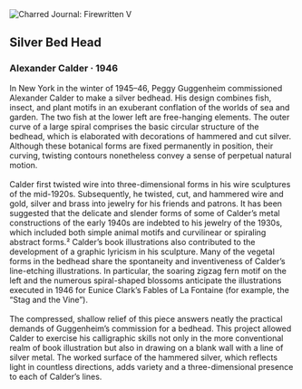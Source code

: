 <div class="artwork-of-the-day">
  <div class="container">
    <div class="img-wrapper">
      <img
        src="https://uploads6.wikiart.org/00207/images/alexander-calder/76-2553-138-ph-web-1-1.jpg!Large.jpg"
        alt="Charred Journal: Firewritten V" />
    </div>
    <div class="artwork-detail">
      <div class="artwork-origin"> 
        <h2 class="artwork-name">Silver Bed Head</h2>
        <h3 class="artist">
          Alexander Calder
                    ·  1946
        </h3>
      </div>
      <p class="description">
        <span class="artwork-description-text ng-binding" ng-bind-html="viewModel.ArtworkOfTheDay.Description | unsafe">In New York in the winter of 1945–46, Peggy Guggenheim commissioned Alexander Calder to make a silver bedhead. His design combines fish, insect, and plant motifs in an exuberant conflation of the worlds of sea and garden. The two fish at the lower left are free-hanging elements. The outer curve of a large spiral comprises the basic circular structure of the bedhead, which is elaborated with decorations of hammered and cut silver. Although these botanical forms are fixed permanently in position, their curving, twisting contours nonetheless convey a sense of perpetual natural motion.
<br>
<br>Calder first twisted wire into three-dimensional forms in his wire sculptures of the mid-1920s. Subsequently, he twisted, cut, and hammered wire and gold, silver and brass into jewelry for his friends and patrons. It has been suggested that the delicate and slender forms of some of Calder’s metal constructions of the early 1940s are indebted to his jewelry of the 1930s, which included both simple animal motifs and curvilinear or spiraling abstract forms.² Calder’s book illustrations also contributed to the development of a graphic lyricism in his sculpture. Many of the vegetal forms in the bedhead share the spontaneity and inventiveness of Calder’s line-etching illustrations. In particular, the soaring zigzag fern motif on the left and the numerous spiral-shaped blossoms anticipate the illustrations executed in 1946 for Eunice Clark’s Fables of La Fontaine (for example, the “Stag and the Vine”).
<br>
<br>The compressed, shallow relief of this piece answers neatly the practical demands of Guggenheim’s commission for a bedhead. This project allowed Calder to exercise his calligraphic skills not only in the more conventional realm of book illustration but also in drawing on a blank wall with a line of silver metal. The worked surface of the hammered silver, which reflects light in countless directions, adds variety and a three-dimensional presence to each of Calder’s lines.</span>
                        <div class="text-shadow-container" ng-show="showShadow" style=""></div>
      </p>
    </div>
  </div>

</div>
